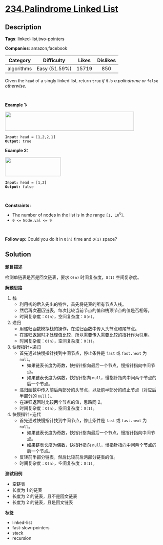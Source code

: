 # [234.Palindrome Linked List](https://leetcode.com/problems/palindrome-linked-list/description/)

## Description

**Tags**: linked-list,two-pointers

**Companies**: amazon,facebook

|  Category  |  Difficulty   | Likes | Dislikes |
| :--------: | :-----------: | :---: | :------: |
| algorithms | Easy (51.59%) | 15719 |   850    |

<p>Given the <code>head</code> of a singly linked list, return <code>true</code><em> if it is a </em><span data-keyword="palindrome-sequence"><em>palindrome</em></span><em> or </em><code>false</code><em> otherwise</em>.</p>
<p>&nbsp;</p>
<p><strong class="example">Example 1:</strong></p>
<img alt="" src="https://assets.leetcode.com/uploads/2021/03/03/pal1linked-list.jpg" style="width: 422px; height: 62px;" />
<pre><code><strong>Input:</strong> head = [1,2,2,1]
<strong>Output:</strong> true</code></pre>
<p><strong class="example">Example 2:</strong></p>
<img alt="" src="https://assets.leetcode.com/uploads/2021/03/03/pal2linked-list.jpg" style="width: 182px; height: 62px;" />
<pre><code><strong>Input:</strong> head = [1,2]
<strong>Output:</strong> false</code></pre>
<p>&nbsp;</p>
<p><strong>Constraints:</strong></p>
<ul>
  <li>The number of nodes in the list is in the range <code>[1, 10<sup>5</sup>]</code>.</li>
  <li><code>0 &lt;= Node.val &lt;= 9</code></li>
</ul>
<p>&nbsp;</p>
<strong>Follow up:</strong> Could you do it in <code>O(n)</code> time and <code>O(1)</code> space?

## Solution

**题目描述**

检测单链表是否是回文链表，要求 `O(n)` 时间复杂度，`O(1)` 空间复杂度。

**解题思路**

1. 栈
   - 利用栈的后入先出的特性，首先将链表的所有节点入栈。
   - 然后再次遍历链表，每次比较当前节点的值和栈顶节点的值是否相等。
   - 时间复杂度：`O(n)`，空间复杂度：`O(n)`。
2. 递归
   - 用递归函数模拟栈的操作，在递归函数中传入头节点和尾节点。
   - 在递归返回时才处理值比较，所以需要传入需要比较的指针作为引用。
   - 时间复杂度：`O(n)`，空间复杂度：`O(1)`。
3. 快慢指针+递归
   - 首先通过快慢指针找到中间节点，停止条件是 `fast` 或 `fast.next` 为 `null`。
     - 如果链表长度为奇数，快指针指向最后一个节点，慢指针指向中间节点。
     - 如果链表长度为偶数，快指针指向 `null`，慢指针指向中间两个节点的后一个节点。
   - 递归函数中传入前后两部分的头节点，以及前半部分的终止节点（对应后半部分的 `null` ）。
   - 在递归返回时比较两个节点的值，思路同 2。
   - 时间复杂度：`O(n)`，空间复杂度：`O(1)`。
4. 快慢指针+迭代
   - 首先通过快慢指针找到中间节点，停止条件是 `fast` 或 `fast.next` 为 `null`。
     - 如果链表长度为奇数，快指针指向最后一个节点，慢指针指向中间节点。
     - 如果链表长度为偶数，快指针指向 `null`，慢指针指向中间两个节点的后一个节点。
   - 反转前半部分链表，然后比较前后两部分链表的值。
   - 时间复杂度：`O(n)`，空间复杂度：`O(1)`。

**测试用例**

- 空链表
- 长度为 1 的链表
- 长度为 2 的链表，且不是回文链表
- 长度为 2 的链表，且是回文链表

**标签**

- linked-list
- fast-slow-pointers
- stack
- recursion
